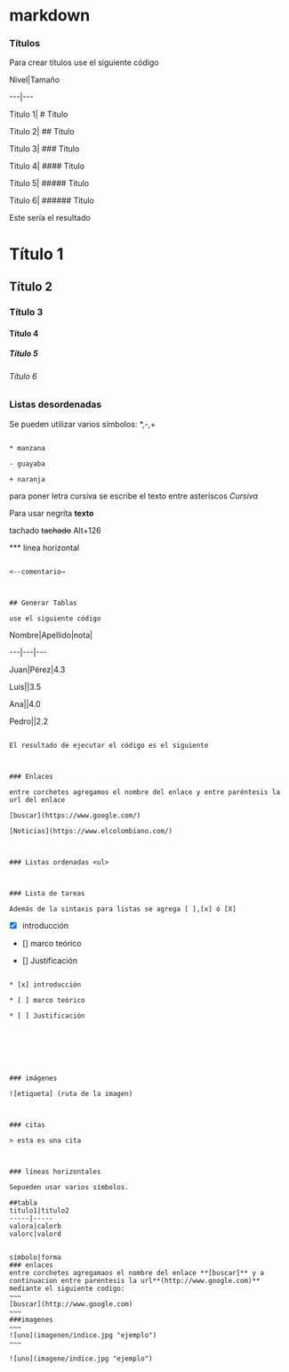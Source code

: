 # markdown
### Títulos

Para crear títulos use el siguiente código



Nivel|Tamaño

---|---

Titulo 1| # Titulo 

Titulo 2| ## Titulo

Titulo 3| ### Titulo

Titulo 4| #### Titulo

Titulo 5| ##### Titulo

Titulo 6| ###### Titulo



Este sería el resultado



# Título 1

## Título 2

### Título 3

#### Título 4

##### Título 5

###### Título 6









<!-- LISTAS DESORDENADAS <u>--->

### Listas desordenadas

Se pueden utilizar varios símbolos: *,-,+

~~~

* manzana

- guayaba

+ naranja

~~~

para poner letra cursiva se escribe el texto entre asteriscos *Cursiva*



Para usar negrita **texto**

tachado ~~tachado~~ Alt+126

*** linea horizontal

~~~ barra

<--comentario→



## Generar Tablas

use el siguiente código

~~~

Nombre|Apellido|nota|

---|---|---

Juan|Pérez|4.3

Luis||3.5

Ana||4.0

Pedro||2.2

~~~

El resultado de ejecutar el código es el siguiente



### Enlaces

entre corchetes agregamos el nombre del enlace y entre paréntesis la url del enlace

[buscar](https://www.google.com/)

[Noticias](https://www.elcolombiano.com/)



### Listas ordenadas <ul>



### Lista de tareas

Además de la sintaxis para listas se agrega [ ],[x] ó [X]

~~~

* [x] introducción

* [] marco teórico

* [] Justificación

~~~~

* [x] introducción

* [ ] marco teórico

* [ ] Justificación







### imágenes 

![etiqueta] (ruta de la imagen)



### citas

> esta es una cita



### líneas horizontales

Sepueden usar varios símbolos.

##tabla
titulo1|titulo2
-----|-----
valora|calorb
valorc|valord


símbolo|forma
### enlaces
entre corchetes agregamaos el nombre del enlace **[buscar]** y a continuacion entre parentesis la url**(http://www.google.com)**
mediante el siguiente codigo:
~~~
[buscar](http://www.google.com)
~~~
###imagenes
~~~
![uno](imagenen/indice.jpg "ejemplo")
~~~

![uno](imagene/indice.jpg "ejemplo")
